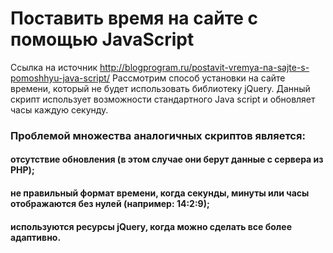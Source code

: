 # Поставить время на сайте с помощью JavaScript
Ссылка на источник http://blogprogram.ru/postavit-vremya-na-sajte-s-pomoshhyu-java-script/
Рассмотрим способ установки на сайте времени, который не будет использовать библиотеку jQuery. Данный скрипт использует возможности стандартного Java script и обновляет часы каждую секунду.
### Проблемой множества аналогичных скриптов является:
  #### отсутствие обновления (в этом случае они берут данные с сервера из PHP);
  #### не правильный формат времени, когда секунды, минуты или часы отображаются без нулей (например: 14:2:9);
  #### используются ресурсы jQuery, когда можно сделать все более адаптивно.
  

